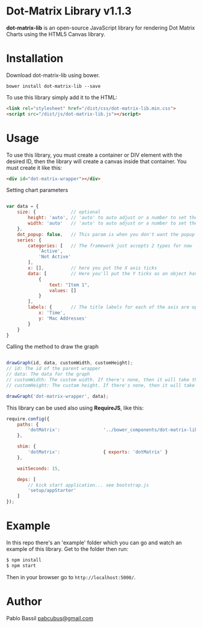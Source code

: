 # Dot-Matrix Library v1.1.3

**dot-matrix-lib** is an open-source JavaScript library for rendering Dot Matrix Charts using the HTML5 Canvas library.

# Installation

Download dot-matrix-lib using bower.

```
bower install dot-matrix-lib --save
```

To use this library simply add it to the HTML:

``` html
<link rel="stylesheet" href="/dist/css/dot-matrix-lib.min.css">
<script src="/dist/js/dot-matrix-lib.js"></script>
```

# Usage

To use this library, you must create a container or DIV element with the desired ID, then the library will create a canvas inside that container. You must create it like this:

```html
<div id="dot-matrix-wrapper"></div>
```

Setting chart parameters
```javascript

var data = {
	size: {				// optional
		height: 'auto',	// 'auto' to auto adjust or a number to set the height
		width: 'auto'	// 'auto' to auto adjust or a number to set the width
	},
	dot_popup: false,	// This param is when you don't want the popup to show on each point.
	series: {
		categories: [	// The framework just accepts 2 types for now
			'Active',
			'Not Active'
		],
		x: [],			// here you put the X axis ticks
		data: [			// Here you'll put the Y ticks as an object having "text" and "values" as properties. Also the values should be the same length as the X ticks. For the values it'll only accept booleans, so for example: values: [true,true,true,false,false].
			{
				text: "Item 1",
				values: []
			}
		],
		labels: {		// The title labels for each of the axis are optional
			x: 'Time',
			y: 'Mac Addresses'
		}
	}
}

```

Calling the method to draw the graph
```javascript

drawGraph(id, data, customWidth, customHeight);
// id: The id of the parent wrapper
// data: The data for the graph
// customWidth: The custom width. If there's none, then it will take the parent's width
// customHeight: The custom height. If there's none, then it will take the parent's height

drawGraph('dot-matrix-wrapper', data);

```

This library can be used also using **RequireJS**, like this:
```javascript
require.config({
	paths: {
		'dotMatrix':				'../bower_components/dot-matrix-lib/dist/dot-matrix-lib'
	},

	shim: {
		'dotMatrix':				{ exports: 'dotMatrix' }
	},

	waitSeconds: 15,

	deps: [
		// kick start application... see bootstrap.js
		'setup/appStarter'
	]
});
```

# Example

In this repo there's an 'example' folder which you can go and watch an example of this library. Get to the folder then run:
```sh
$ npm install
$ npm start
```
Then in your browser go to `http://localhost:5000/`.

# Author

Pablo Bassil
pabcubus@gmail.com
